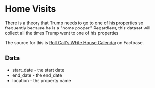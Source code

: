 # Home Visits

There is a theory that Trump needs to go to one of his properties so frequently
because he is a "home pooper." Regardless, this dataset will collect all the
times Trump went to one of his properties

The source for this is [Roll Call's White House Calendar](https://rollcall.com/factbase/trump/calendar/) on Factbase.

## Data

- start_date - the start date
- end_date - the end_date
- location - the property name

